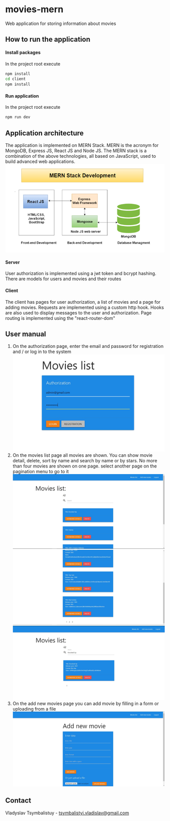 # movies-mern
Web application for storing information about movies

## How to run the application
#### Install packages
In the project root execute
```sh
npm install
cd client
npm install
```
#### Run application
In the project root execute
```sh
npm run dev
```

## Application architecture
The application is implemented on MERN Stack. MERN is the acronym for MongoDB, Express JS, React JS and Node JS. The MERN stack is a combination of the above technologies, all based on JavaScript, used to build advanced web applications.
![alt text](client/public/screenshots/MERN.png)
#### Server 
User authorization is implemented using a jwt token and bcrypt hashing.
There are models for users and movies and their routes
#### Client
The client has pages for user authorization, a list of movies and a page for adding movies.
Requests are implemented using a custom http hook. Hooks are also used to display messages to the user and authorization. 
Page routing is implemented using the "react-router-dom" 

## User manual
1. On the authorization page, enter the email and password for registration and / or log in to the system
![alt text](client/public/screenshots/1.JPG)
2. On the movies list page all movies are shown. You can show movie detail, delete, sort by name and search by name or by stars. No more than four movies are shown on one page. select another page on the pagination menu to go to it
![alt text](client/public/screenshots/2.JPG)
![alt text](client/public/screenshots/3.JPG)
![alt text](client/public/screenshots/4.JPG)
3. On the add new movies page you can add movie by filling in a form or uploading from a file
![alt text](client/public/screenshots/5.JPG)

## Contact

Vladyslav Tsymbalistuy - tsymbalistyi.vladislav@gmail.com
